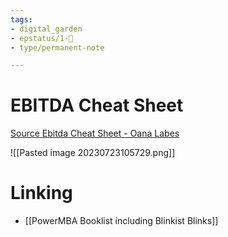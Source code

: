 ```yaml
---
tags: 
- digital_garden
- epstatus/1-🌱
- type/permanent-note

---
```

# EBITDA Cheat Sheet
[Source Ebitda Cheat Sheet - Oana Labes](https://www.linkedin.com/posts/oanalabes_finance-business-ebitda-activity-7088442554488090624-sIsG?utm_source=share&utm_medium=member_desktop)

![[Pasted image 20230723105729.png]]

# Linking
+ [[PowerMBA Booklist including Blinkist Blinks]]


